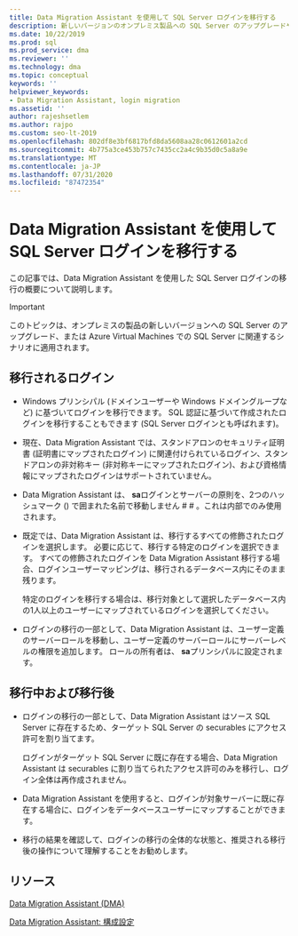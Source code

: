 ```yaml
---
title: Data Migration Assistant を使用して SQL Server ログインを移行する
description: 新しいバージョンのオンプレミス製品への SQL Server のアップグレードや、Azure Vm への SQL Server など、Data Migration Assistant で SQL Server ログインを移行します。
ms.date: 10/22/2019
ms.prod: sql
ms.prod_service: dma
ms.reviewer: ''
ms.technology: dma
ms.topic: conceptual
keywords: ''
helpviewer_keywords:
- Data Migration Assistant, login migration
ms.assetid: ''
author: rajeshsetlem
ms.author: rajpo
ms.custom: seo-lt-2019
ms.openlocfilehash: 802df8e3bf6817bfd8da5608aa28c0612601a2cd
ms.sourcegitcommit: 4b775a3ce453b757c7435cc2a4c9b35d0c5a8a9e
ms.translationtype: MT
ms.contentlocale: ja-JP
ms.lasthandoff: 07/31/2020
ms.locfileid: "87472354"
---
```

# <a name="migrate-sql-server-logins-with-data-migration-assistant"></a>Data Migration Assistant を使用して SQL Server ログインを移行する

この記事では、Data Migration Assistant を使用した SQL Server ログインの移行の概要について説明します。

> [!IMPORTANT]
> このトピックは、オンプレミスの製品の新しいバージョンへの SQL Server のアップグレード、または Azure Virtual Machines での SQL Server に関連するシナリオに適用されます。

## <a name="which-logins-are-migrated"></a>移行されるログイン

- Windows プリンシパル (ドメインユーザーや Windows ドメイングループなど) に基づいてログインを移行できます。 SQL 認証に基づいて作成されたログインを移行することもできます (SQL Server ログインとも呼ばれます)。

- 現在、Data Migration Assistant では、スタンドアロンのセキュリティ証明書 (証明書にマップされたログイン) に関連付けられているログイン、スタンドアロンの非対称キー (非対称キーにマップされたログイン)、および資格情報にマップされたログインはサポートされていません。

- Data Migration Assistant は、 **sa**ログインとサーバーの原則を、2つのハッシュマーク () で囲まれた名前で移動しません \# \# 。これは内部でのみ使用されます。

- 既定では、Data Migration Assistant は、移行するすべての修飾されたログインを選択します。 必要に応じて、移行する特定のログインを選択できます。 すべての修飾されたログインを Data Migration Assistant 移行する場合、ログインユーザーマッピングは、移行されるデータベース内にそのまま残ります。

  特定のログインを移行する場合は、移行対象として選択したデータベース内の1人以上のユーザーにマップされているログインを選択してください。

- ログインの移行の一部として、Data Migration Assistant は、ユーザー定義のサーバーロールを移動し、ユーザー定義のサーバーロールにサーバーレベルの権限を追加します。 ロールの所有者は、 **sa**プリンシパルに設定されます。

## <a name="during-and-after-migration"></a>移行中および移行後

- ログインの移行の一部として、Data Migration Assistant はソース SQL Server に存在するため、ターゲット SQL Server の securables にアクセス許可を割り当てます。

  ログインがターゲット SQL Server に既に存在する場合、Data Migration Assistant は securables に割り当てられたアクセス許可のみを移行し、ログイン全体は再作成されません。

- Data Migration Assistant を使用すると、ログインが対象サーバーに既に存在する場合に、ログインをデータベースユーザーにマップすることができます。

- 移行の結果を確認して、ログインの移行の全体的な状態と、推奨される移行後の操作について理解することをお勧めします。

## <a name="resources"></a>リソース

[Data Migration Assistant (DMA)](../dma/dma-overview.md)

[Data Migration Assistant: 構成設定](../dma/dma-configurationsettings.md)
